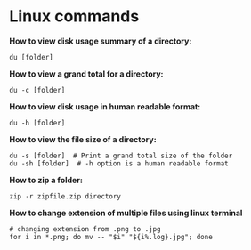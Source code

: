 # Linux commands

**How to view disk usage summary of a directory:**

```
du [folder]
``` 

**How to view a grand total for a directory:**

```
du -c [folder]
```

**How to view disk usage in human readable format:**

```
du -h [folder]
```

**How to view the file size of a directory:**

```
du -s [folder]  # Print a grand total size of the folder
du -sh [folder]  # -h option is a human readable format
```
**How to zip a folder:**

```
zip -r zipfile.zip directory
```
**How to change extension of multiple files using linux terminal**

```
# changing extension from .png to .jpg
for i in *.png; do mv -- "$i" "${i%.log}.jpg"; done
```
